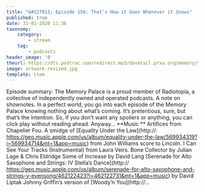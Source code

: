 ```yaml
---
title: "&#127911; Episode 156: That’s How it Goes Whenever it Snows"
published: true
date: 31-01-2020 11:36
taxonomy:
    category:
        - stream
    tag:
        - podcasts
header_image: '0'
theurl: https://dts.podtrac.com/redirect.mp3/dovetail.prxu.org/memory/f03fc5aa-0bd7-483d-bf82-38dca43693af/thememorypalace.mp3
image: artwork-resized.jpg
template: item
--- 
```

Episode summary: The Memory Palace is a proud member of Radiotopia, a collective of independently owned and operated podcasts. A note on shownotes. In a perfect world, you go into each episode of the Memory Palace knowing nothing about what’s coming. It’s pretentious, sure, but that’s the intention. So, if you don’t want any spoilers or anything, you can click play without reading ahead. Anyway… **Music ** Artifices from Chapelier Fou. A smidge of [Equality Under the Law](http://: https://geo.music.apple.com/us/album/equality-under-the-law/569934319?i=569934714&mt=1&app=music) from John Williams score to Lincoln. I Can See Your Tracks (Instrumental) from Laura Veirs. Bone Collector by Julian Lage & Chris Eldridge Some of Increase by David Lang [Serenade for Alto Saxophone and Strings: IV Stella’s Dance](http:// https://geo.music.apple.com/us/album/serenade-for-alto-saxophone-and-strings-v-evensong/462122423?i=462122731&mt=1&app=music) by David Liptak Johnny Griffin’s version of [Woody’n You](http://…
